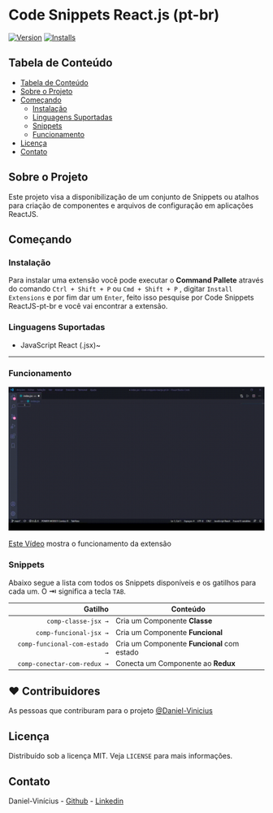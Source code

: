 # Code Snippets React.js (pt-br)

[![Version](https://vsmarketplacebadge.apphb.com/version/Daniel-Vinicius.code-snipptes-reactjs-pt-br.svg)](https://marketplace.visualstudio.com/items?itemName=Daniel-Vinicius.code-snipptes-reactjs-pt-br)
[![Installs](https://vsmarketplacebadge.apphb.com/installs/Daniel-Vinicius.code-snipptes-reactjs-pt-br.svg)](https://marketplace.visualstudio.com/items?itemName=Daniel-Vinicius.code-snipptes-reactjs-pt-br)

<!-- TABLE OF CONTENTS -->

## Tabela de Conteúdo

- [Tabela de Conteúdo](#tabela-de-conte%C3%BAdo)
- [Sobre o Projeto](#sobre-o-projeto)
- [Começando](#come%C3%A7ando)
  - [Instalação](#instala%C3%A7%C3%A3o)
  - [Linguagens Suportadas](#linguagens-suportadas)
  - [Snippets](#snippets)
  - [Funcionamento](#funcionamento)
- [Licença](#licen%C3%A7a)
- [Contato](#contato)

<!-- ABOUT THE PROJECT -->

## Sobre o Projeto

Este projeto visa a disponibilização de um conjunto de Snippets ou atalhos para criação de componentes e arquivos de configuração em aplicações ReactJS. 

## Começando

### Instalação

Para instalar uma extensão você pode executar o **Command Pallete** através do comando `Ctrl + Shift + P` ou `Cmd + Shift + P` , digitar `Install Extensions` e por fim dar um `Enter`, feito isso pesquise por Code Snippets ReactJS-pt-br e você vai encontrar a extensão.

### Linguagens Suportadas

- JavaScript React (.jsx)~

---

### Funcionamento

![funcionamento](gif.gif)


[Este Vídeo](https://www.youtube.com/embed/N79yFlSg0-8) mostra o funcionamento da extensão


### Snippets

Abaixo segue a lista com todos os Snippets disponíveis e os gatilhos para cada um. O **⇥** significa a tecla `TAB`.

|                    Gatilho   | Conteúdo                                                                      |
| -------------------------:   | ----------------------------------------------------------------------------- |
|          `comp-classe-jsx →` |  Cria um Componente **Classe**                                                |
|       `comp-funcional-jsx →` |  Cria um Componente **Funcional**                                             |
|`comp-funcional-com-estado →` |  Cria um Componente **Funcional** com estado                                  |
|  `comp-conectar-com-redux →` |  Conecta um Componente ao **Redux**                                           |



## ❤️ Contribuidores

As pessoas que contriburam para o projeto [@Daniel-Vinicius](https://github.com/Daniel-Vinicius)

<!-- LICENSE -->

## Licença

Distribuído sob a licença MIT. Veja `LICENSE` para mais informações.

<!-- CONTACT -->

## Contato

Daniel-Vinícius - [Github](https://github.com/Daniel-Vinicius) - [Linkedin](https://www.linkedin.com/in/daniel-vinicius-viana/) 
